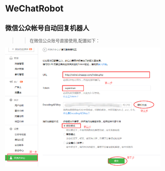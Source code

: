 WeChatRobot
===========

微信公众帐号自动回复机器人
--------------------------

>> 在微信公众账号直接使用,配置如下：

<img src="img/step.png" />